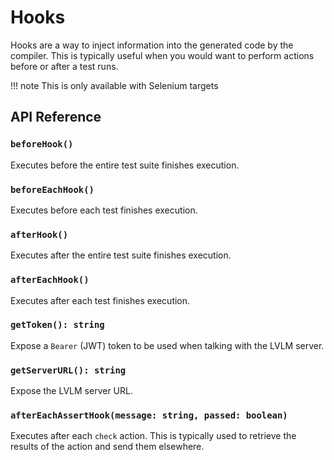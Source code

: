 # Hooks

Hooks are a way to inject information into the generated code by the compiler.
This is typically useful when you would want to perform actions before or after a test runs.

!!! note 
    This is only available with Selenium targets

## API Reference

### `beforeHook()`

Executes before the entire test suite finishes execution.

### `beforeEachHook()`

Executes before each test finishes execution.

### `afterHook()`

Executes after the entire test suite finishes execution.

### `afterEachHook()`

Executes after each test finishes execution.

### `getToken(): string`

Expose a `Bearer` (JWT) token to be used when talking with the LVLM server. 

### `getServerURL(): string`

Expose the LVLM server URL.

### `afterEachAssertHook(message: string, passed: boolean)`

Executes after each `check` action. This is typically used to retrieve the results of the action and send them elsewhere. 

